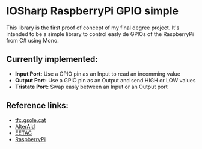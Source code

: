 IOSharp RaspberryPi GPIO simple
===============================
This library is the first proof of concept of my final degree project. It's intended to be a simple library to control easly de GPIOs of the RaspberryPi from C# using Mono.

## Currently implemented:
* __Input Port:__ Use a GPIO pin as an Input to read an incomming value
* __Output Port:__ Use a GPIO pin as an Output and send HIGH or LOW values
* __Tristate Port:__ Swap easly between an Input or an Output port

## Reference links:


* [tfc.gsole.cat](http://tfc.gsole.cat)
* [AlterAid](http://eng.alteraid.com)
* [EETAC](http://eetac.upc.edu)
* [RaspberryPi](http://raspberrypi.org)
